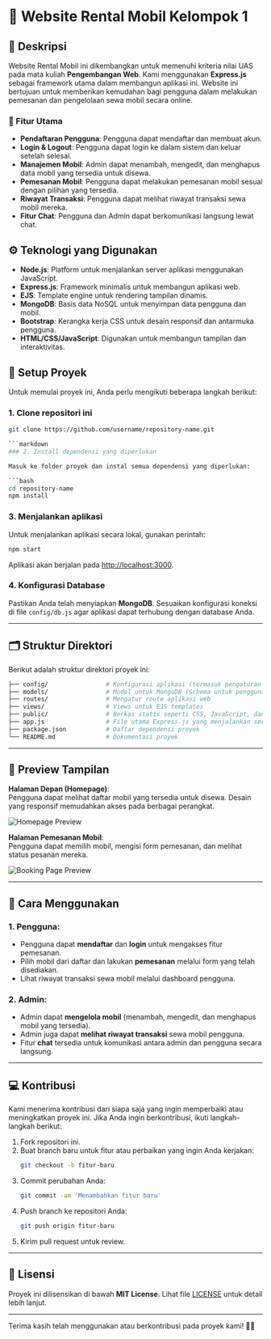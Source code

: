 # 🚗 Website Rental Mobil Kelompok 1

## 📜 Deskripsi

Website Rental Mobil ini dikembangkan untuk memenuhi kriteria nilai UAS pada mata kuliah **Pengembangan Web**. Kami menggunakan **Express.js** sebagai framework utama dalam membangun aplikasi ini. Website ini bertujuan untuk memberikan kemudahan bagi pengguna dalam melakukan pemesanan dan pengelolaan sewa mobil secara online.

### 🔑 Fitur Utama
- **Pendaftaran Pengguna**: Pengguna dapat mendaftar dan membuat akun.
- **Login & Logout**: Pengguna dapat login ke dalam sistem dan keluar setelah selesai.
- **Manajemen Mobil**: Admin dapat menambah, mengedit, dan menghapus data mobil yang tersedia untuk disewa.
- **Pemesanan Mobil**: Pengguna dapat melakukan pemesanan mobil sesuai dengan pilihan yang tersedia.
- **Riwayat Transaksi**: Pengguna dapat melihat riwayat transaksi sewa mobil mereka.
- **Fitur Chat**: Pengguna dan Admin dapat berkomunikasi langsung lewat chat.

## ⚙️ Teknologi yang Digunakan

- **Node.js**: Platform untuk menjalankan server aplikasi menggunakan JavaScript.
- **Express.js**: Framework minimalis untuk membangun aplikasi web.
- **EJS**: Template engine untuk rendering tampilan dinamis.
- **MongoDB**: Basis data NoSQL untuk menyimpan data pengguna dan mobil.
- **Bootstrap**: Kerangka kerja CSS untuk desain responsif dan antarmuka pengguna.
- **HTML/CSS/JavaScript**: Digunakan untuk membangun tampilan dan interaktivitas.

## 🚀 Setup Proyek

Untuk memulai proyek ini, Anda perlu mengikuti beberapa langkah berikut:

### 1. Clone repositori ini

```bash
git clone https://github.com/username/repository-name.git

```markdown
### 2. Install dependensi yang diperlukan

Masuk ke folder proyek dan instal semua dependensi yang diperlukan:

```bash
cd repository-name
npm install
```
### 3. Menjalankan aplikasi

Untuk menjalankan aplikasi secara lokal, gunakan perintah:

```bash
npm start
```

Aplikasi akan berjalan pada [http://localhost:3000](http://localhost:3000).

### 4. Konfigurasi Database

Pastikan Anda telah menyiapkan **MongoDB**. Sesuaikan konfigurasi koneksi di file `config/db.js` agar aplikasi dapat terhubung dengan database Anda.

---

## 🗂️ Struktur Direktori

Berikut adalah struktur direktori proyek ini:

```bash
├── config/                # Konfigurasi aplikasi (termasuk pengaturan database)
├── models/                # Model untuk MongoDB (Schema untuk pengguna, mobil, dan transaksi)
├── routes/                # Mengatur route aplikasi web
├── views/                 # Views untuk EJS templates
├── public/                # Berkas statis seperti CSS, JavaScript, dan gambar
├── app.js                 # File utama Express.js yang menjalankan server
├── package.json           # Daftar dependensi proyek
└── README.md              # Dokumentasi proyek
```

---

## 🎨 Preview Tampilan

**Halaman Depan (Homepage)**:  
Pengguna dapat melihat daftar mobil yang tersedia untuk disewa. Desain yang responsif memudahkan akses pada berbagai perangkat.

![Homepage Preview](https://via.placeholder.com/600x400.png?text=Homepage+Preview)

**Halaman Pemesanan Mobil**:  
Pengguna dapat memilih mobil, mengisi form pemesanan, dan melihat status pesanan mereka.

![Booking Page Preview](https://via.placeholder.com/600x400.png?text=Booking+Page+Preview)

---

## 💬 Cara Menggunakan

### 1. **Pengguna**:
- Pengguna dapat **mendaftar** dan **login** untuk mengakses fitur pemesanan.
- Pilih mobil dari daftar dan lakukan **pemesanan** melalui form yang telah disediakan.
- Lihat riwayat transaksi sewa mobil melalui dashboard pengguna.

### 2. **Admin**:
- Admin dapat **mengelola mobil** (menambah, mengedit, dan menghapus mobil yang tersedia).
- Admin juga dapat **melihat riwayat transaksi** sewa mobil pengguna.
- Fitur **chat** tersedia untuk komunikasi antara admin dan pengguna secara langsung.

---

## 💻 Kontribusi

Kami menerima kontribusi dari siapa saja yang ingin memperbaiki atau meningkatkan proyek ini. Jika Anda ingin berkontribusi, ikuti langkah-langkah berikut:

1. Fork repositori ini.
2. Buat branch baru untuk fitur atau perbaikan yang ingin Anda kerjakan:
   ```bash
   git checkout -b fitur-baru
   ```
3. Commit perubahan Anda:
   ```bash
   git commit -am 'Menambahkan fitur baru'
   ```
4. Push branch ke repositori Anda:
   ```bash
   git push origin fitur-baru
   ```
5. Kirim pull request untuk review.

---

## 📄 Lisensi

Proyek ini dilisensikan di bawah **MIT License**. Lihat file [LICENSE](LICENSE) untuk detail lebih lanjut.

---

Terima kasih telah menggunakan atau berkontribusi pada proyek kami! 🚗💨
